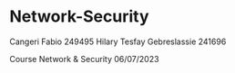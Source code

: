# Network-Security

Cangeri Fabio                 249495
Hilary Tesfay Gebreslassie    241696

Course Network &amp; Security 06/07/2023
